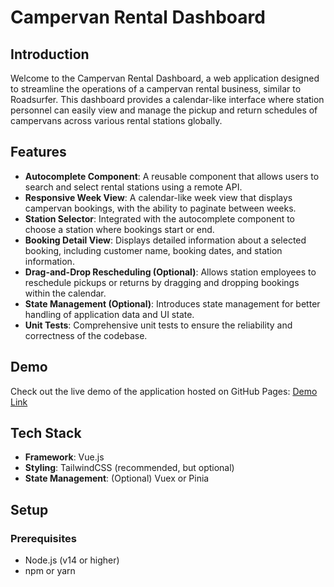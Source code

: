  # Campervan Rental Dashboard

## Introduction

Welcome to the Campervan Rental Dashboard, a web application designed to streamline the operations of a campervan rental business, similar to Roadsurfer. This dashboard provides a calendar-like interface where station personnel can easily view and manage the pickup and return schedules of campervans across various rental stations globally.

## Features

- **Autocomplete Component**: A reusable component that allows users to search and select rental stations using a remote API.
- **Responsive Week View**: A calendar-like week view that displays campervan bookings, with the ability to paginate between weeks.
- **Station Selector**: Integrated with the autocomplete component to choose a station where bookings start or end.
- **Booking Detail View**: Displays detailed information about a selected booking, including customer name, booking dates, and station information.
- **Drag-and-Drop Rescheduling (Optional)**: Allows station employees to reschedule pickups or returns by dragging and dropping bookings within the calendar.
- **State Management (Optional)**: Introduces state management for better handling of application data and UI state.
- **Unit Tests**: Comprehensive unit tests to ensure the reliability and correctness of the codebase.

## Demo

Check out the live demo of the application hosted on GitHub Pages: [Demo Link](#)

## Tech Stack

- **Framework**: Vue.js
- **Styling**: TailwindCSS (recommended, but optional)
- **State Management**: (Optional) Vuex or Pinia

## Setup

### Prerequisites

- Node.js (v14 or higher)
- npm or yarn
